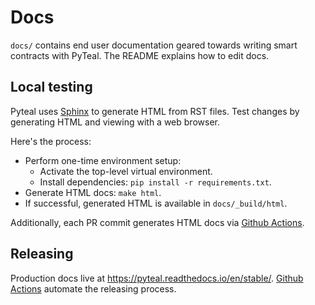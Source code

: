 # Docs

`docs/` contains end user documentation geared towards writing smart contracts with PyTeal.  The README explains how to edit docs.

## Local testing

Pyteal uses [Sphinx](https://github.com/sphinx-doc/sphinx) to generate HTML from RST files.  Test changes by generating HTML and viewing with a web browser.

Here's the process:
* Perform one-time environment setup:
  * Activate the top-level virtual environment.
  * Install dependencies: `pip install -r requirements.txt`.
* Generate HTML docs:  `make html`.
* If successful, generated HTML is available in `docs/_build/html`.

Additionally, each PR commit generates HTML docs via [Github Actions](../.github/workflows/build.yml).

## Releasing

Production docs live at https://pyteal.readthedocs.io/en/stable/.  [Github Actions](../.github/workflows/build.yml) automate the releasing process.
